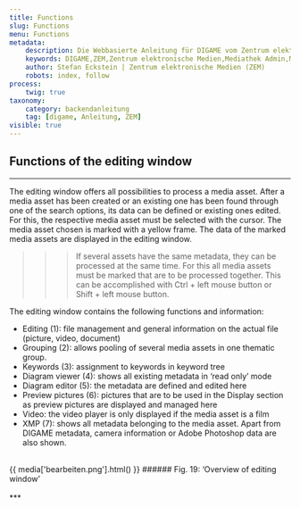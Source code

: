 ```yaml
---
title: Functions
slug: Functions
menu: Functions
metadata:
    description: Die Webbasierte Anleitung für DIGAME vom Zentrum elektronische Medien ZEM.
    keywords: DIGAME,ZEM,Zentrum elektronische Medien,Mediathek Admin,Mediathek,Bilddatenbank,Bildverwaltung,Bundesverwaltung,Eidgenossenschaft,Schweizerische Eidgenossenschaft,VBS,Bundesamt für Verteidigung, Bevölkerungsschutz und Sport
    author: Stefan Eckstein | Zentrum elektronische Medien (ZEM)
    robots: index, follow
process:
	twig: true
taxonomy:
    category: backendanleitung
    tag: [digame, Anleitung, ZEM]
visible: true
---
```



## Functions of the editing window
***
The editing window offers all possibilities to process a media asset. After a media asset has been created or an existing one has been found through one of the search options, its data can be defined or existing ones edited. For this, the respective media asset must be selected with the cursor. The media asset chosen is marked with a yellow frame. The data of the marked media assets are displayed in the editing window.

>>> If several assets have the same metadata, they can be processed at the same time. For this all media assets must be marked that are to be processed together. This can be accomplished with Ctrl + left mouse button or Shift + left mouse button.

The editing window contains the following functions and information:

- Editing (1): file management and general information on the actual file (picture, video, document)
- Grouping (2): allows pooling of several media assets in one thematic group.
- Keywords (3): assignment to keywords in keyword tree
- Diagram viewer (4): shows all existing metadata in ‘read only’ mode
- Diagram editor (5): the metadata are defined and edited here
- Preview pictures (6): pictures that are to be used in the Display section as preview pictures are displayed and managed here
- Video: the video player is only displayed if the media asset is a film
- XMP (7): shows all metadata belonging to the media asset. Apart from DIGAME metadata, camera information or Adobe Photoshop data are also shown.



<br>
{{ media['bearbeiten.png'].html() }}
###### Fig. 19: ‘Overview of editing window’
<br>

<br>
***

